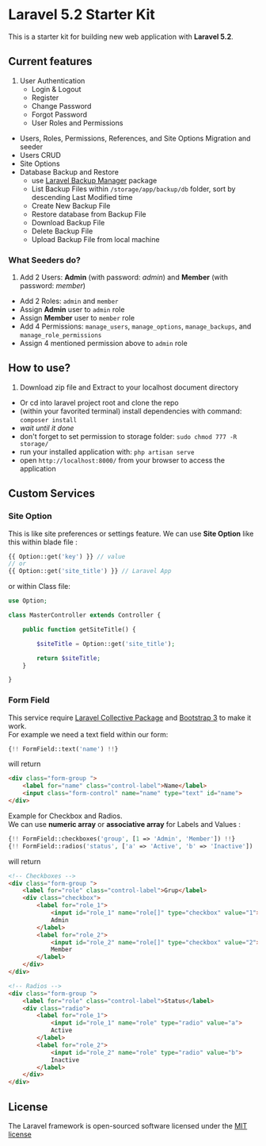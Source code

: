 # Laravel 5.2 Starter Kit

This is a starter kit for building new web application with **Laravel 5.2**.

## Current features
1. User Authentication
    - Login & Logout
    - Register
    - Change Password
    - Forgot Password
    - User Roles and Permissions
- Users, Roles, Permissions, References, and Site Options Migration and seeder
- Users CRUD
- Site Options
- Database Backup and Restore
    - use [Laravel Backup Manager](https://github.com/backup-manager/laravel) package
    - List Backup Files within `/storage/app/backup/db` folder, sort by descending Last Modified time
    - Create New Backup File
    - Restore database from Backup File
    - Download Backup File
    - Delete Backup File
    - Upload Backup File from local machine

### What Seeders do?
1. Add 2 Users: **Admin** (with password: *admin*) and **Member** (with password: *member*)
- Add 2 Roles: `admin` and `member`
- Assign **Admin** user to `admin` role
- Assign **Member** user to `member` role
- Add 4 Permissions: `manage_users`, `manage_options`, `manage_backups`, and `manage_role_permissions`
- Assign 4 mentioned permission above to `admin` role

## How to use?
1. Download zip file and Extract to your localhost document directory
- Or cd into laravel project root and clone the repo
- (within your favorited terminal) install dependencies with command: `composer install`
- *wait until it done*
- don't forget to set permission to storage folder: `sudo chmod 777 -R storage/`
- run your installed application with: `php artisan serve`
- open `http://localhost:8000/` from your browser to access the application

## Custom Services

### Site Option
This is like site preferences or settings feature.
We can use **Site Option** like this within blade file :
```php
{{ Option::get('key') }} // value
// or
{{ Option::get('site_title') }} // Laravel App
```
or within Class file:
```php
use Option;

class MasterController extends Controller {

    public function getSiteTitle() {

        $siteTitle = Option::get('site_title');

        return $siteTitle;
    }

}
```

### Form Field

This service require [Laravel Collective Package](https://laravelcollective.com/docs/5.2/html) and [Bootstrap 3](http://getbootstrap.com/) to make it work.  
For example we need a text field within our form:

```php
{!! FormField::text('name') !!}
```
will return
```html
<div class="form-group ">
    <label for="name" class="control-label">Name</label>
    <input class="form-control" name="name" type="text" id="name">
</div>
```

Example for Checkbox and Radios.  
We can use **numeric array** or **associative array** for Labels and Values :

```php
{!! FormField::checkboxes('group', [1 => 'Admin', 'Member']) !!}
{!! FormField::radios('status', ['a' => 'Active', 'b' => 'Inactive']) !!}
```
will return
```html
<!-- Checkboxes -->
<div class="form-group ">
    <label for="role" class="control-label">Grup</label>
    <div class="checkbox">
        <label for="role_1">
            <input id="role_1" name="role[]" type="checkbox" value="1">
            Admin
        </label>
        <label for="role_2">
            <input id="role_2" name="role[]" type="checkbox" value="2">
            Member
        </label>
    </div>
</div>

<!-- Radios -->
<div class="form-group ">
    <label for="role" class="control-label">Status</label>
    <div class="radio">
        <label for="role_1">
            <input id="role_1" name="role" type="radio" value="a">
            Active
        </label>
        <label for="role_2">
            <input id="role_2" name="role" type="radio" value="b">
            Inactive
        </label>
    </div>
</div>
```

## License

The Laravel framework is open-sourced software licensed under the [MIT license](http://opensource.org/licenses/MIT)
